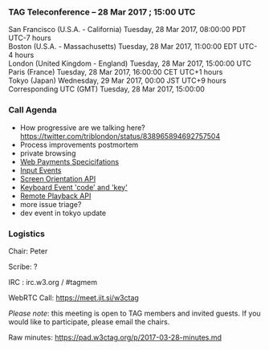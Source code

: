 ### TAG Teleconference – 28 Mar 2017 ; 15:00 UTC

San Francisco (U.S.A. - California)	Tuesday, 28 Mar 2017, 08:00:00	PDT	UTC-7 hours  
Boston (U.S.A. - Massachusetts)	Tuesday, 28 Mar 2017, 11:00:00	EDT	UTC-4 hours  
London (United Kingdom - England)	Tuesday, 28 Mar 2017, 15:00:00	UTC  
Paris (France)	Tuesday, 28 Mar 2017, 16:00:00	CET	UTC+1 hours  
Tokyo (Japan)	Wednesday, 29 Mar 2017, 00:00	JST	UTC+9 hours  
Corresponding UTC (GMT)	Tuesday, 28 Mar 2017, 15:00:00	 

### Call Agenda


* How progressive are we talking here? https://twitter.com/triblondon/status/838965894692757504
* Process improvements postmortem
* private browsing
* [Web Payments Specicifations](https://github.com/w3ctag/spec-reviews/issues/152)
* [Input Events](https://github.com/w3ctag/spec-reviews/issues/160) 
* [Screen Orientation API](https://github.com/w3ctag/spec-reviews/issues/157)
* [Keyboard Event 'code' and 'key'](https://github.com/w3ctag/spec-reviews/issues/155)
* [Remote Playback API](https://github.com/w3ctag/spec-reviews/issues/145)
* more issue triage?
* dev event in tokyo update

### Logistics

Chair: Peter

Scribe: ?

IRC : irc.w3.org / #tagmem

WebRTC Call: https://meet.jit.si/w3ctag

*Please note*: this meeting is open to TAG members and invited guests. If you would like to participate, please email the chairs.

Raw minutes: https://pad.w3ctag.org/p/2017-03-28-minutes.md
